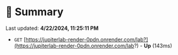 # 📖 Summary
Last updated: **4/22/2024, 11:25:11 PM**

- `GET` [https://jupiterlab-render-0pdn.onrender.com/lab?](https://jupiterlab-render-0pdn.onrender.com/lab?) - **Up** (143ms)
